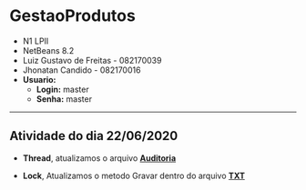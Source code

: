 # **GestaoProdutos**
- N1 LPII
- NetBeans 8.2
- Luiz Gustavo de Freitas - 082170039
- Jhonatan Candido - 082170016
- **Usuario:** 
  - **Login:** master
  - **Senha:** master
  
---

## **Atividade do dia 22/06/2020**

- **Thread**, atualizamos o arquivo [**Auditoria**](https://github.com/luizgustavo77/GestaoProdutos/blob/master/src/Services/DAL/Auditoria.java)

- **Lock**, Atualizamos o metodo Gravar dentro do arquivo [**TXT**](https://github.com/luizgustavo77/GestaoProdutos/blob/master/src/Services/DAL/TXT.java)
